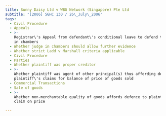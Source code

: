 ```yaml
---
title: Sunny Daisy Ltd v WBG Network (Singapore) Pte Ltd
subtitle: "[2006] SGHC 130 / 26\_July\_2006"
tags:
  - Civil Procedure
  - Appeals
  - >-
    Registrar\'s Appeal from defendant\'s conditional leave to defend to judge
    in chambers
  - Whether judge in chambers should allow further evidence
  - Whether strict Ladd v Marshall criteria applicable
  - Civil Procedure
  - Parties
  - Whether plaintiff was proper creditor
  - >-
    Whether plaintiff was agent of other principal(s) thus affording defence to
    plaintiff\'s claims for balance of price of goods sold
  - Commercial Transactions
  - Sale of goods
  - >-
    Whether non-merchantable quality of goods affords defence to plaintiff\'s
    claim on price

---
```


